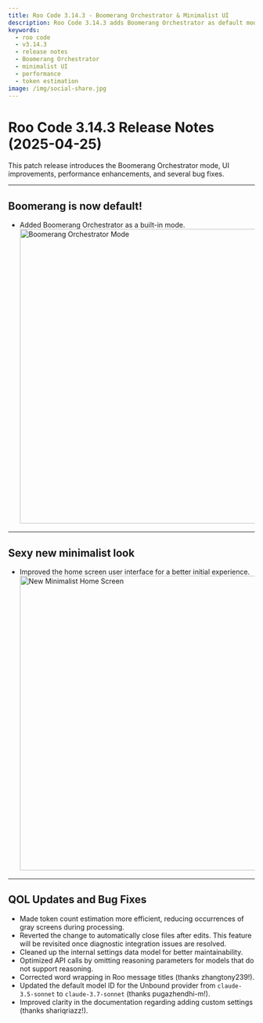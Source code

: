 ```yaml
---
title: Roo Code 3.14.3 - Boomerang Orchestrator & Minimalist UI
description: Roo Code 3.14.3 adds Boomerang Orchestrator as default mode, features a new minimalist home screen, and improves token estimation.
keywords:
  - roo code
  - v3.14.3
  - release notes
  - Boomerang Orchestrator
  - minimalist UI
  - performance
  - token estimation
image: /img/social-share.jpg
---
```


# Roo Code 3.14.3 Release Notes (2025-04-25)

This patch release introduces the Boomerang Orchestrator mode, UI improvements, performance enhancements, and several bug fixes.

---

## Boomerang is now default!

*   Added Boomerang Orchestrator as a built-in mode.
    <img src="/img/v3.14.3/v3.14.3-1.png" alt="Boomerang Orchestrator Mode" width="600" />

---

## Sexy new minimalist look

*   Improved the home screen user interface for a better initial experience.
    <img src="/img/v3.14.3/v3.14.3.png" alt="New Minimalist Home Screen" width="600" />

---

## QOL Updates and Bug Fixes

*   Made token count estimation more efficient, reducing occurrences of gray screens during processing.
*   Reverted the change to automatically close files after edits. This feature will be revisited once diagnostic integration issues are resolved.
*   Cleaned up the internal settings data model for better maintainability.
*   Optimized API calls by omitting reasoning parameters for models that do not support reasoning.
*   Corrected word wrapping in Roo message titles (thanks zhangtony239!).
*   Updated the default model ID for the Unbound provider from `claude-3.5-sonnet` to `claude-3.7-sonnet` (thanks pugazhendhi-m!).
*   Improved clarity in the documentation regarding adding custom settings (thanks shariqriazz!).